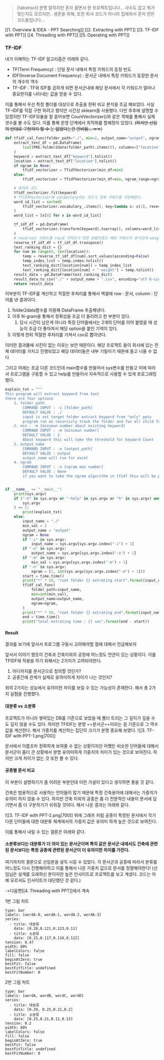 > [!abstract] 분명 말하지만 혼자 울면서 한 프로젝트입니다... 사수도 없고 뭐가 맞는지도 모르지만.. 생존을 위해, 또한 회사 코드가 아니라 집에와서 혼자 만든 코드들입니다...

[[1. Overview & IDEA - PPT Searching]]
[[2. Extracting with PPT]] 
[[3. TF-IDF with PPT]] 
[[4. Threading with PPT]] 
[[5. Operating with PPT]] 

### TF-IDF

내가 이해하는 TF-IDF 알고리즘은 아래와 같다.

* TF(Term Frequency) : 단일 문서 내에서 특정 키워드의 등장 빈도
* IDF(Inverse Document Frequency) : 문서군 내에서 특정 키워드가 등장한 문서의 개수의 역수
* TF-IDF : TF와 IDF를 곱하게 되면 문서군내에 해당 문서에서 각 키워드가 얼마나 중요한지를 나타내는 값을 얻을 수 있다.

이를 통해서 우선 특정 폴더를 대상으로 추출을 한뒤 비교 분석을 조금 해보았다.
사실 TF-IDF를 직접 구현 하려고 했지만 시간상 sklearn을 사용했다. 다만 추후에 설명할 수 있겠지만 TF-IDF모듈을 잘 뜯어보면 CountVectorizer()와 같은 객체를 통해서 실제 갯수를 볼 수도 있다. 이를 통해 운영 단계에서 최적화를 할예정이 있었다. ~~(하지만 선임의 반대로 구현까지 할 수 는 없었다는건 안비밀... ㅠㅠ~~)

```python
def tfidf_cal_func(folder_path="./", min=2, output_name="output", ngram=None):
    extract_text_df = pd.DataFrame(
        list(PRE.folder2data(folder_path).items()), columns=["location", "keyword"]
    )
    keyword = extract_text_df["keyword"].tolist()
    location = extract_text_df["location"].tolist()
    if ngram is None:
        tfidf_vectorizer = TfidfVectorizer(min_df=min)
    else:
        tfidf_vectorizer = TfidfVectorizer(min_df=min, ngram_range=ngram)

	# 후처리 코드 
    tfidf_vectorizer.fit(keyword)
    # TfidfVectorizer에 vocabulary라는 코드가 전체 키워드를 리턴해준다.
    word_id_list = sorted(
        tfidf_vectorizer.vocabulary_.items(), key=lambda x: x[1], reverse=False
    )
    word_list = [x[0] for x in word_id_list]

    tf_idf_df = pd.DataFrame(
        tfidf_vectorizer.transform(keyword).toarray(), columns=word_list
    )
    # reverse는 키워드를 row로 가져오기 위한 방법이었고 해당 키워드의 문서군내 weight를 적어 주었다.
    reverse_tf_idf_df = tf_idf_df.transpose()
    text_ranking_dict = {}
    for num in range(0, len(location)):
        temp = reverse_tf_idf_df[num].sort_values(ascending=False)
        temp_index_list = temp.index.tolist()
        text_ranking_dict[location[num]] = temp_index_list
        text_ranking_dict[location[num] + " weight"] = temp.tolist()
    result_data = pd.DataFrame(text_ranking_dict)
    result_data.to_csv("./" + output_name + ".csv", encoding="utf-8-sig")
    return result_data

```

이부분이 TF-IDF를 계산하고 적절한 후처리를 통해서 엑셀에 row : 문서, column : 단어를 낸 결과이다.

1. folder2data함수를 이용해 DataFrame 추출해낸다.
2. 이후 N-gram을 통해서 정확성을 조금 더 올리려고 한 부분이 있다.
	1. 당시 시간이 남은게 아니라 특정 단어들에서는 2개의 단어를 이어 붙였을 때 성능이 조금 더 좋아져서 해당 option을 붙인 기억이 있다.
3. 이렇게 한뒤 적절한 후처리를 거쳐서 csv로 뽑아낸다.

이러한 결과물에 사진이 없는 이유는 보안 때문이다. 해당 프로젝트 들이 회사에 있는 전체 데이터를 가지고 진행되었고 해당 데이터들은 내부 기밀이기 때문에 들고 나올 수 없다

그리고 아래는 조금 다른 코드인데 main함수를 만들어서 sys변수를 만들고 이에 따라서 프로그램을 구동할 수 있고 help를 만들어서 지속적으로 사용할 수 있게 프로그래밍했다.
```python
explain_txt = """
This program will extract keyword from text
there are four options
    1. folder_path 
        COMMAND INPUT : -i [folder_path]
        DEFAULT VALUE : ./
        input is set target folder extract keyword from "only" pptx
        program run on recursivly track the folder and fun all child folder
    2. min : -m [minimun number about existing keyword]
        COMMAND INPUT : -m [minimun number]
        DEFAULT VALUE : 2
        About keyword this will take the threshold for keyword Count
    3. output_name
        COMMAND INPUT : -o [output_path]
        DEFAULT VALUE : output
        output_name will run for excel
    4. ngram
        COMMAND INPUT : -n [ngram max number]
        DEFAULT VALUE : None
        if you want to take the ngram algorithm in tfidf this will be parameter for ngram"""


if __name__ == "__main__":
    print(sys.argv)
    if ("-h" in sys.argv or "-help" in sys.argv or "h" in sys.argv) and len(
        sys.argv
    ) == 2:
        print(explain_txt)
    else:
        input_name = "./"
        min_val = 2
        output_name = "output"
        ngram = None
        if "-i" in sys.argv:
            input_name = sys.argv[sys.argv.index("-i") + 1]
        if "-o" in sys.argv:
            output_name = sys.argv[sys.argv.index("-o") + 1]
        if "-m" in sys.argv:
            min_val = sys.argv[sys.argv.index("-m") + 1]
        if "-n" in sys.argv:
            ngram = (1, int(sys.argv[sys.argv.index("-m") + 1]))
        start = time.time()
        print("*" * 50, "root folder {} extrating start".format(input_name), "*" * 50)
        tfidf_cal_func(
            folder_path=input_name,
            min=int(min_val),
            output_name=output_name,
            ngram=ngram,
        )
        print("*" * 50, "root folder {} extrating end".format(input_name), "*" * 50)
        end = time.time()
        print("total extrating time : {} sec".format(end - start))

```

#### Result

결과를 보기에 앞서서 프로그램 구동시 고려해야할 점에 대해서 언급해보자

앞서서 이야기 했듯이 건축과 건축이외의 공정에 어느정도 연관이 있는 상황이다. 이를 TFIDF에 적용을 하기 위해서는 2가지가 고려되야한다.

1. 어디까지를 문서군으로 정의할 것인가?
2. 공종간에 관계가 실제로 유의미하게 차이가 나는 것인지?

위의 2가지는 성능에서 유의미한 차이를 보일 수 있는 가능성이 존재한다. 해서 총 2가지 실험을 진행했다.

#### 대분류 vs 소분류

프로젝트가 아니라 쌓여있는 DB를 기준으로 보았을 때 폴더 트리는 그 깊이가 깊을 수도 깊지 않을 수도 있다. 하지만 TFIDF는 분명 ==문서군==이라는 걸 기준으로 그 역수값을 계산한다. 해서 가중치를 계산하는 집단의 크기가 분명 중요해 보였다.
![[3. TF-IDF with PPT-1.png|700]]

문서에서 이름조차 정확하게 보여줄 수 없는 상황이지만 어쨌든 비슷한 단어들에 대해서 문서군이 좀더 큰 상황에서 분명 유의미하게 가중치의 차이가 있는 것으로 보여진다. 하지만 크게 차이가 없는 것 또한 볼 수 있다.

#### 공종별 문서 비교

이 부분이 설명하기가 좀 어려운 부분인데 이런 가설이 있다고 생각하면 좋을 것 같다.

건축은 범용적으로 사용하는 언어들이 많기 때문에 특정 건축용어에 대해서는 가중치가 유의미 하지 않을 수 있다. 하지만 건축 이외의 공종은 좀 더 전문적인 내용이 문서에 담기면서 좀 더 구분하기가 쉬워질 것이다.
해서 나온 결과는 아래와 같다.

![[3. TF-IDF with PPT-2.png|700]]
위에 그래프 처럼 공종이 특정된 문서에서 각기 다른 단어들에 대한 대분류 체계에서의 가중치 값은 유의미 하게 높은 것으로 보여진다.

이를 통해서 내릴 수 있는 결론은 아래와 같다.

#### 소분류보다는 대분류가 더 의미 있는 문서군이며 특히 같은 문서군 내에서도 건축에 관련된 문서보다는 특정 공종에 관련된 문서군이 더 유의미한 차이를 가진다.

여기까지의 결론으로 선임분을 설득 시킬 수 있었다.
각 문서군과 공종에 따라서 분류를 어느정도 다시 진행해야하고 이를 통해서 나온 가중치 값으로 문서를 정렬해야한다!
(선임님은 설계를 오래하신 분이지만 높은 인사이트로 프로젝트를 보고 계셨다. 코드는 아예 모르셔도 인사이트가 대단했던 것 같다.)

->다음편[[4. Threading with PPT]]에서 계속









1번 그림 차트
```chart
type: bar
labels: [wordA-0, wordA-1, wordA-2, wordA-3]
series:
  - title: 대분류
    data: [0.28,0.121,0.123,0.11]
  - title: 소분류
    data: [0.25,0.117,0.116,0.122]
tension: 0.47
width: 80%
labelColors: false
fill: false
beginAtZero: true
bestFit: false
bestFitTitle: undefined
bestFitNumber: 0
```
2번 그림 차트
```chart
type: bar
labels: [wordA, wordB, wordC, wordD]
series:
  - title: 대분류
    data: [0.39, 0.25,0.21,0.2]
  - title: 소분류
    data: [0.25,0.21,0.11,0.13]
tension: 0.2
width: 80%
labelColors: false
fill: false
beginAtZero: true
bestFit: false
bestFitTitle: undefined
bestFitNumber: 0
```
